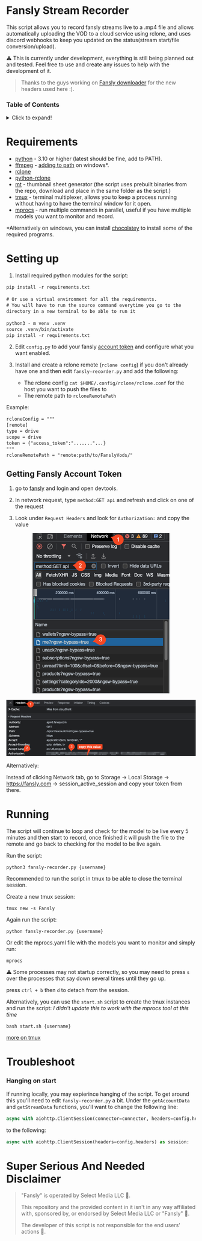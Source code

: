 # Fansly Stream Recorder

This script allows you to record fansly streams live to a .mp4 file and allows automatically uploading the VOD to a cloud service using rclone, and uses discord webhooks to keep you updated on the status(stream start/file conversion/upload).

⚠ This is currently under development, everything is still being planned out and tested. Feel free to use and create any issues to help with the development of it.

> Thanks to the guys working on [Fansly downloader](https://github.com/Avnsx/fansly-downloader) for the new headers used here :).
### Table of Contents
<details>
  <summary>Click to expand!</summary>
  
  * [Requirements](#requirements)
  * [Setting up](#setting-up)
     * [Getting Account Token](#getting-fansly-account-token)
   * [Running](#running)
   * [Disclaimer](#super-serious-and-needed-disclaimer)
   * [Troubleshoot](#troubleshoot)
      * [Hanging on start](#hanging-on-start)
</details>


# Requirements

- [python](https://www.python.org/downloads/) - 3.10 or higher (latest should be fine, add to PATH).
- [ffmpeg](https://ffmpeg.org/) - [adding to path](https://phoenixnap.com/kb/ffmpeg-windows) on windows*.
- [rclone](https://rclone.org/downloads/)
- [python-rclone](https://github.com/ddragosd/python-rclone)
- [mt](https://github.com/mutschler/mt) - thumbnail sheet generator (the script uses prebuilt binaries from the repo, download and place in the same folder as the script.)
- [tmux](https://github.com/tmux/tmux/wiki) - terminal multiplexer, allows you to keep a process running without having to have the terminal window for it open.
- [mprocs](https://github.com/pvolok/mprocs) - run multiple commands in parallel, useful if you have multiple models you want to monitor and record.

*Alternatively on windows, you can install [chocolatey](https://chocolatey.org/install) to install some of the required programs. 

# Setting up

1. Install required python modules for the script:

```
pip install -r requirements.txt  

# Or use a virtual environment for all the requirements. 
# You will have to run the source command everytime you go to the directory in a new terminal to be able to run it
   
python3 - m venv .venv
source .venv/bin/activate
pip install -r requirements.txt
```
2. Edit `config.py` to add your fansly [account token](#getting-fansly-aount-token) and configure what you want enabled.

3. Install and create a rclone remote (`rclone config`) if you don't already have one and then edit `fansly-recorder.py` and add the following:

   - The rclone config `cat $HOME/.config/rclone/rclone.conf` for the host you want to push the files to
   - The remote path to `rcloneRemotePath`

Example:

```
rcloneConfig = """
[remote]
type = drive
scope = drive
token = {"access_token":"......."...}
"""
rcloneRemotePath = "remote:path/to/FanslyVods/"
```

## Getting Fansly Account Token

1. go to [fansly](https://fansly.om) and login and open devtools.

2. In network request, type `method:GET api` and refresh and click on one of the request

3. Look under `Request Headers` and look for `Authorization:` and copy the value

<p align="center"><img src="./assets/token-step-1.png">
<p align="center"><img src="./assets/token-step-2.png">

Alternatively:

Instead of clicking Network tab, go to Storage -> Local Storage -> https://fansly.com -> session_active_session and copy your token from there.

# Running

The script will continue to loop and check for the model to be live every 5 minutes and then start to record, once finished it will push the file to the remote and go back to checking for the model to be live again.


Run the script:

```
python3 fansly-recorder.py {username}
```

Recommended to run the script in tmux to be able to close the terminal session.

Create a new tmux session:

```
tmux new -s Fansly
```

Again run the script:

```
python fansly-recorder.py {username}
```

Or edit the mprocs.yaml file with the models you want to monitor and simply run:


```
mprocs
```
⚠ Some processes may not startup correctly, so you may need to press `s` over the processes that say down several times until they go up.


press `ctrl + b` then `d` to detach from the session.

Alternatively, you can use the `start.sh` script to create the tmux instances and run the script:
*I didn't update this to work with the mprocs tool at this time*

```
bash start.sh {username}
```

[more on tmux](https://www.hamvocke.com/blog/a-quick-and-easy-guide-to-tmux/)

# Troubleshoot

### Hanging on start
If running locally, you may expierince hanging of the script. To get around this you'll need to edit `fansly-recorder.py` a bit. Under the `getAccountData` and `getStreamData` functions, you'll want to change the following line:


```python
async with aiohttp.ClientSession(connector=connector, headers=config.headers) as session:
```
to the following:
```python
async with aiohttp.ClientSession(headers=config.headers) as session:
```

# Super Serious And Needed Disclaimer

> "Fansly" is operated by Select Media LLC 👺.
>
> This repository and the provided content in it isn't in any way affiliated with, sponsored by, or endorsed by Select Media LLC or "Fansly" 👺.
>
> The developer of this script is not responsible for the end users' actions 👺.
